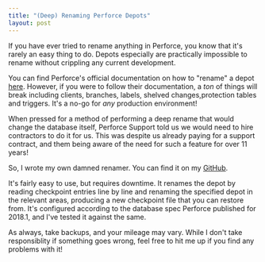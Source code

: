 ```yaml
---
title: "(Deep) Renaming Perforce Depots"
layout: post
---
```


If you have ever tried to rename anything in Perforce, you know that it's rarely an easy thing to do. Depots especially are practically impossible to rename without crippling any current development.

You can find Perforce's official documentation on how to "rename" a depot [here](https://community.perforce.com/s/article/5427). However, if you were to follow their documentation, a _ton_ of things will break including clients, branches, labels, shelved changes,protection tables and triggers. It's a no-go for _any_ production environment!

When pressed for a method of performing a deep rename that would change the database itself, Perforce Support told us we would need to hire contractors to do it for us. This was despite us already paying for a support contract, and them being aware of the need for such a feature for over 11 years!

So, I wrote my own damned renamer. You can find it on my [GitHub](https://github.com/rpetti/p4-depot-renamer).

It's fairly easy to use, but requires downtime. It renames the depot by reading checkpoint entries line by line and renaming the specified depot in the relevant areas, producing a new checkpoint file that you can restore from. It's configured according to the database spec Perforce published for 2018.1, and I've tested it against the same.

As always, take backups, and your mileage may vary. While I don't take responsiblity if something goes wrong, feel free to hit me up if you find any problems with it!